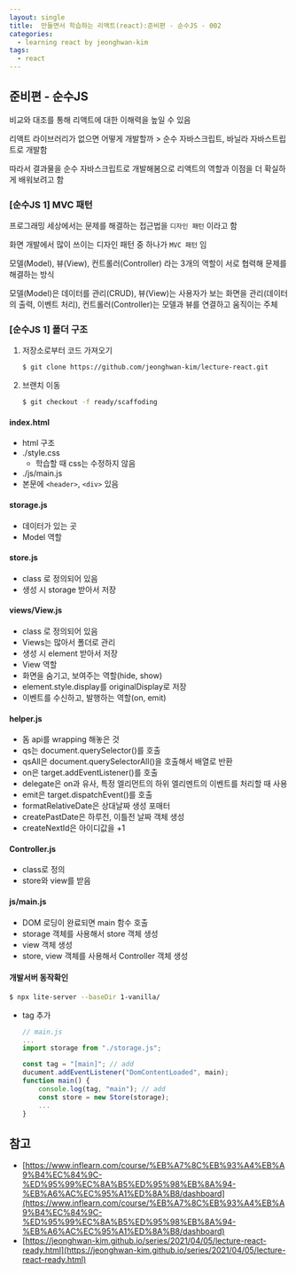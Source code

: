 ```yaml
---
layout: single
title:  만들면서 학습하는 리액트(react):준비편 - 순수JS - 002
categories: 
  - learning react by jeonghwan-kim
tags: 
  - react
---
```


## 준비편 - 순수JS

비교와 대조를 통해 리액트에 대한 이해력을 높일 수 있음

리액트 라이브러리가 없으면 어떻게 개발할까 > 순수 자바스크립트, 바닐라 자바스트립트로 개발함

따라서 결과물을 순수 자바스크립트로 개발해봄으로 리액트의 역할과 이점을 더 확실하게 배워보려고 함

### [순수JS 1] MVC 패턴

프로그래밍 세상에서는 문제를 해결하는 접근법을 `디자인 패턴` 이라고 함

화면 개발에서 많이 쓰이는 디자인 패턴 중 하나가 `MVC 패턴` 임

모델(Model), 뷰(View), 컨트롤러(Controller) 라는 3개의 역할이 서로 협력해 문제를 해결하는 방식

모델(Model)은 데이터를 관리(CRUD), 뷰(View)는 사용자가 보는 화면을 관리(데이터의 출력, 이벤트 처리), 컨트롤러(Controller)는 모델과 뷰를 연결하고 움직이는 주체

### [순수JS 1] 폴더 구조

1. 저장소로부터 코드 가져오기

    ```bash
    $ git clone https://github.com/jeonghwan-kim/lecture-react.git
    ```

1. 브랜치 이동

    ```bash
    $ git checkout -f ready/scaffoding
    ```


#### index.html

- html 구조
- ./style.css
    - 학습할 때 css는 수정하지 않음
- ./js/main.js
- 본문에 `<header>`, `<div>` 있음

#### storage.js

- 데이터가 있는 곳
- Model 역할

#### store.js

- class 로 정의되어 있음
- 생성 시 storage 받아서 저장

#### views/View.js

- class 로 정의되어 있음
- Views는 많아서 폴더로 관리
- 생성 시 element 받아서 저장
- View 역할
- 화면을 숨기고, 보여주는 역할(hide, show)
- element.style.display를 originalDisplay로 저장
- 이벤트를 수신하고, 발행하는 역할(on, emit)

#### helper.js

- 돔 api를 wrapping 해놓은 것
- qs는 document.querySelector()를 호출
- qsAll은 document.querySelectorAll()을 호출해서 배열로 반환
- on은 target.addEventListener()를 호출
- delegate은 on과 유사, 특정 엘리먼트의 하위 엘리멘트의 이벤트를 처리할 때 사용
- emit은 target.dispatchEvent()를 호출
- formatRelativeDate은 상대날짜 생성 포매터
- createPastDate은 하루전, 이틀전 날짜 객체 생성
- createNextId은 아이디값을 +1

#### Controller.js

- class로 정의
- store와 view를 받음

#### js/main.js

- DOM 로딩이 완료되면 main 함수 호출
- storage 객체를 사용해서 store 객체 생성
- view 객체 생성
- store, view 객체를 사용해서 Controller 객체 생성

#### 개발서버 동작확인

```bash
$ npx lite-server --baseDir 1-vanilla/
```

- tag 추가

    ```javascript
    // main.js
    ...
    import storage from "./storage.js";

    const tag = "[main]"; // add
    ducument.addEventListener("DomContentLoaded", main);
    function main() {
        console.log(tag, "main"); // add
        const store = new Store(storage);
        ...
    }
    ```

## 참고
- [https://www.inflearn.com/course/%EB%A7%8C%EB%93%A4%EB%A9%B4%EC%84%9C-%ED%95%99%EC%8A%B5%ED%95%98%EB%8A%94-%EB%A6%AC%EC%95%A1%ED%8A%B8/dashboard](https://www.inflearn.com/course/%EB%A7%8C%EB%93%A4%EB%A9%B4%EC%84%9C-%ED%95%99%EC%8A%B5%ED%95%98%EB%8A%94-%EB%A6%AC%EC%95%A1%ED%8A%B8/dashboard)
- [https://jeonghwan-kim.github.io/series/2021/04/05/lecture-react-ready.html](https://jeonghwan-kim.github.io/series/2021/04/05/lecture-react-ready.html)